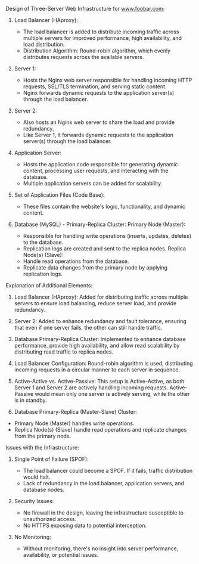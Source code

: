 Design of Three-Server Web Infrastructure for www.foobar.com:

1. Load Balancer (HAproxy):
   - The load balancer is added to distribute incoming traffic across multiple servers for improved performance, high availability, and load distribution.
   - Distribution Algorithm: Round-robin algorithm, which evenly distributes requests across the available servers.

2. Server 1:
   - Hosts the Nginx web server responsible for handling incoming HTTP requests, SSL/TLS termination, and serving static content.
   - Nginx forwards dynamic requests to the application server(s) through the load balancer.

3. Server 2:
   - Also hosts an Nginx web server to share the load and provide redundancy.
   - Like Server 1, it forwards dynamic requests to the application server(s) through the load balancer.

4. Application Server:
   - Hosts the application code responsible for generating dynamic content, processing user requests, and interacting with the database.
   - Multiple application servers can be added for scalability.

5. Set of Application Files (Code Base):
   - These files contain the website's logic, functionality, and dynamic content.

6. Database (MySQL) - Primary-Replica Cluster:
    Primary Node (Master):
     - Responsible for handling write operations (inserts, updates, deletes) to the database.
     - Replication logs are created and sent to the replica nodes.
   Replica Node(s) (Slave):
     - Handle read operations from the database.
     - Replicate data changes from the primary node by applying replication logs.

Explanation of Additional Elements:

1. Load Balancer (HAproxy): 
Added for distributing traffic across multiple servers to ensure load balancing, reduce server load, and provide redundancy.

2. Server 2:
Added to enhance redundancy and fault tolerance, ensuring that even if one server fails, the other can still handle traffic.

3. Database Primary-Replica Cluster:
Implemented to enhance database performance, provide high availability, and allow read scalability by distributing read traffic to replica nodes.

4. Load Balancer Configuration:
Round-robin algorithm is used, distributing incoming requests in a circular manner to each server in sequence.

5. Active-Active vs. Active-Passive:
This setup is Active-Active, as both Server 1 and Server 2 are actively handling incoming requests. Active-Passive would mean only one server is actively serving, while the other is in standby.

6. Database Primary-Replica (Master-Slave) Cluster:
- Primary Node (Master) handles write operations.
- Replica Node(s) (Slave) handle read operations and replicate changes from the primary node.

Issues with the Infrastructure:

1. Single Point of Failure (SPOF):
   - The load balancer could become a SPOF. If it fails, traffic distribution would halt.
   - Lack of redundancy in the load balancer, application servers, and database nodes.

2. Security Issues:
   - No firewall in the design, leaving the infrastructure susceptible to unauthorized access.
   - No HTTPS  exposing data to potential interception.

3. No Monitoring:
   - Without monitoring, there's no insight into server performance, availability, or potential issues.



